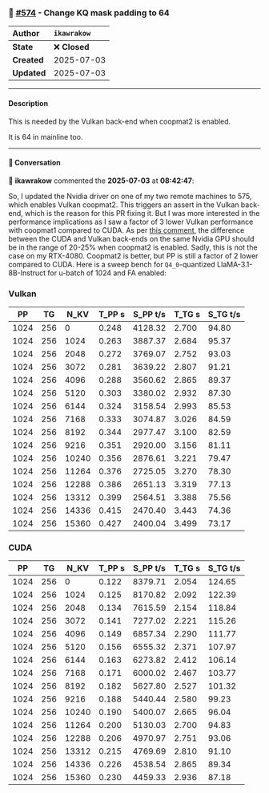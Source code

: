 ### 🔀 [#574](https://github.com/ikawrakow/ik_llama.cpp/pull/574) - Change KQ mask padding to 64

| **Author** | `ikawrakow` |
| :--- | :--- |
| **State** | ❌ **Closed** |
| **Created** | 2025-07-03 |
| **Updated** | 2025-07-03 |

---

#### Description

This is needed by the Vulkan back-end when coopmat2 is enabled.

It is 64 in mainline too.

---

#### 💬 Conversation

👤 **ikawrakow** commented the **2025-07-03** at **08:42:47**:<br>

So, I updated the Nvidia driver on one of my two remote machines to 575, which enables Vulkan coopmat2. This triggers an assert in the Vulkan back-end, which is the reason for this PR fixing it. But I was more interested in the performance implications as I saw a factor of 3 lower Vulkan performance with coopmat1 compared to CUDA. As per [this comment](https://github.com/ikawrakow/ik_llama.cpp/discussions/562#discussioncomment-13630937), the difference between the CUDA and Vulkan back-ends on the same Nvidia GPU should be in the range of 20-25% when coopmat2 is enabled. Sadly, this is not the case on my RTX-4080. Coopmat2 is better, but PP is still a factor of 2 lower compared to CUDA. Here is a sweep bench for `Q4_0`-quantized LlaMA-3.1-8B-Instruct for u-batch of 1024 and FA enabled:

### Vulkan

|    PP |     TG |   N_KV |   T_PP s | S_PP t/s |   T_TG s | S_TG t/s |
|-------|--------|--------|----------|----------|----------|----------|
|  1024 |    256 |      0 |    0.248 |  4128.32 |    2.700 |    94.80 |
|  1024 |    256 |   1024 |    0.263 |  3887.37 |    2.684 |    95.37 |
|  1024 |    256 |   2048 |    0.272 |  3769.07 |    2.752 |    93.03 |
|  1024 |    256 |   3072 |    0.281 |  3639.22 |    2.807 |    91.21 |
|  1024 |    256 |   4096 |    0.288 |  3560.62 |    2.865 |    89.37 |
|  1024 |    256 |   5120 |    0.303 |  3380.02 |    2.932 |    87.30 |
|  1024 |    256 |   6144 |    0.324 |  3158.54 |    2.993 |    85.53 |
|  1024 |    256 |   7168 |    0.333 |  3074.87 |    3.026 |    84.59 |
|  1024 |    256 |   8192 |    0.344 |  2977.47 |    3.100 |    82.59 |
|  1024 |    256 |   9216 |    0.351 |  2920.00 |    3.156 |    81.11 |
|  1024 |    256 |  10240 |    0.356 |  2876.61 |    3.221 |    79.47 |
|  1024 |    256 |  11264 |    0.376 |  2725.05 |    3.270 |    78.30 |
|  1024 |    256 |  12288 |    0.386 |  2651.13 |    3.319 |    77.13 |
|  1024 |    256 |  13312 |    0.399 |  2564.51 |    3.388 |    75.56 |
|  1024 |    256 |  14336 |    0.415 |  2470.40 |    3.443 |    74.36 |
|  1024 |    256 |  15360 |    0.427 |  2400.04 |    3.499 |    73.17 |

### CUDA

|    PP |     TG |   N_KV |   T_PP s | S_PP t/s |   T_TG s | S_TG t/s |
|-------|--------|--------|----------|----------|----------|----------|
|  1024 |    256 |      0 |    0.122 |  8379.71 |    2.054 |   124.65 |
|  1024 |    256 |   1024 |    0.125 |  8170.82 |    2.092 |   122.39 |
|  1024 |    256 |   2048 |    0.134 |  7615.59 |    2.154 |   118.84 |
|  1024 |    256 |   3072 |    0.141 |  7277.02 |    2.221 |   115.26 |
|  1024 |    256 |   4096 |    0.149 |  6857.34 |    2.290 |   111.77 |
|  1024 |    256 |   5120 |    0.156 |  6555.32 |    2.371 |   107.97 |
|  1024 |    256 |   6144 |    0.163 |  6273.82 |    2.412 |   106.14 |
|  1024 |    256 |   7168 |    0.171 |  6000.02 |    2.467 |   103.77 |
|  1024 |    256 |   8192 |    0.182 |  5627.80 |    2.527 |   101.32 |
|  1024 |    256 |   9216 |    0.188 |  5440.44 |    2.580 |    99.23 |
|  1024 |    256 |  10240 |    0.190 |  5400.07 |    2.665 |    96.04 |
|  1024 |    256 |  11264 |    0.200 |  5130.03 |    2.700 |    94.83 |
|  1024 |    256 |  12288 |    0.206 |  4970.97 |    2.751 |    93.06 |
|  1024 |    256 |  13312 |    0.215 |  4769.69 |    2.810 |    91.10 |
|  1024 |    256 |  14336 |    0.226 |  4538.54 |    2.865 |    89.34 |
|  1024 |    256 |  15360 |    0.230 |  4459.33 |    2.936 |    87.18 |